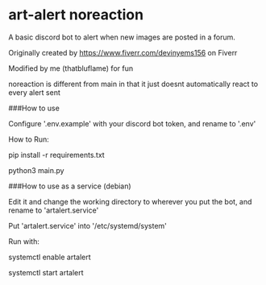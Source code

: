 # art-alert noreaction
A basic discord bot to alert when new images are posted in a forum.

Originally created by https://www.fiverr.com/devinyems156 on Fiverr

Modified by me (thatbluflame) for fun

noreaction is different from main in that it just doesnt automatically react to every alert sent

###How to use


Configure '.env.example' with your discord bot token, and rename to '.env'


How to Run: 


pip install -r requirements.txt


python3 main.py

###How to use as a service (debian)


Edit it and change the working directory to wherever you put the bot, and rename to 'artalert.service'


Put 'artalert.service' into '/etc/systemd/system'


Run with: 


systemctl enable artalert


systemctl start artalert
